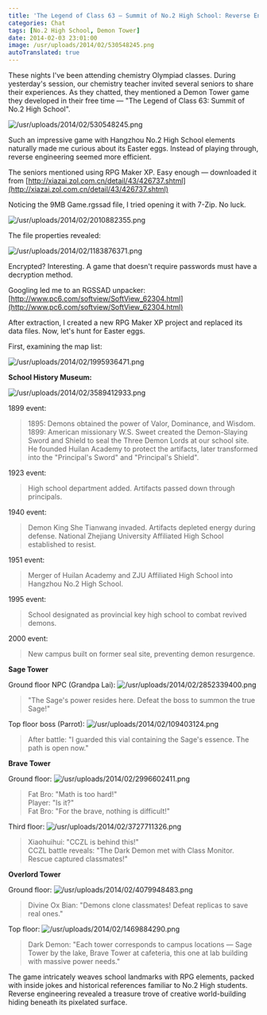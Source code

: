 ```yaml
---
title: 'The Legend of Class 63 — Summit of No.2 High School: Reverse Engineering and Easter Egg Hunt in the Demon Tower Game'
categories: Chat
tags: [No.2 High School, Demon Tower]
date: 2014-02-03 23:01:00
image: /usr/uploads/2014/02/530548245.png
autoTranslated: true
---
```



These nights I've been attending chemistry Olympiad classes. During yesterday's session, our chemistry teacher invited several seniors to share their experiences. As they chatted, they mentioned a Demon Tower game they developed in their free time — "The Legend of Class 63: Summit of No.2 High School".

![/usr/uploads/2014/02/530548245.png](/usr/uploads/2014/02/530548245.png)

Such an impressive game with Hangzhou No.2 High School elements naturally made me curious about its Easter eggs. Instead of playing through, reverse engineering seemed more efficient.

The seniors mentioned using RPG Maker XP. Easy enough — downloaded it from [http://xiazai.zol.com.cn/detail/43/426737.shtml](http://xiazai.zol.com.cn/detail/43/426737.shtml)

Noticing the 9MB Game.rgssad file, I tried opening it with 7-Zip. No luck.

![/usr/uploads/2014/02/2010882355.png](/usr/uploads/2014/02/2010882355.png)

The file properties revealed:

![/usr/uploads/2014/02/1183876371.png](/usr/uploads/2014/02/1183876371.png)

Encrypted? Interesting. A game that doesn't require passwords must have a decryption method.

Googling led me to an RGSSAD unpacker: [http://www.pc6.com/softview/SoftView_62304.html](http://www.pc6.com/softview/SoftView_62304.html)

After extraction, I created a new RPG Maker XP project and replaced its data files. Now, let's hunt for Easter eggs.

First, examining the map list:

![/usr/uploads/2014/02/1995936471.png](/usr/uploads/2014/02/1995936471.png)

**School History Museum:**

![/usr/uploads/2014/02/3589412933.png](/usr/uploads/2014/02/3589412933.png)

1899 event:
> 1895: Demons obtained the power of Valor, Dominance, and Wisdom.  
> 1899: American missionary W.S. Sweet created the Demon-Slaying Sword and Shield to seal the Three Demon Lords at our school site. He founded Huilan Academy to protect the artifacts, later transformed into the "Principal's Sword" and "Principal's Shield".

1923 event:
> High school department added. Artifacts passed down through principals.

1940 event:
> Demon King She Tianwang invaded. Artifacts depleted energy during defense. National Zhejiang University Affiliated High School established to resist.

1951 event:
> Merger of Huilan Academy and ZJU Affiliated High School into Hangzhou No.2 High School.

1995 event:
> School designated as provincial key high school to combat revived demons.

2000 event:
> New campus built on former seal site, preventing demon resurgence.

**Sage Tower**

Ground floor NPC (Grandpa Lai):
![/usr/uploads/2014/02/2852339400.png](/usr/uploads/2014/02/2852339400.png)
> "The Sage's power resides here. Defeat the boss to summon the true Sage!"

Top floor boss (Parrot):
![/usr/uploads/2014/02/109403124.png](/usr/uploads/2014/02/109403124.png)
> After battle: "I guarded this vial containing the Sage's essence. The path is open now."

**Brave Tower**

Ground floor:
![/usr/uploads/2014/02/2996602411.png](/usr/uploads/2014/02/2996602411.png)
> Fat Bro: "Math is too hard!"  
> Player: "Is it?"  
> Fat Bro: "For the brave, nothing is difficult!"

Third floor:
![/usr/uploads/2014/02/3727711326.png](/usr/uploads/2014/02/3727711326.png)
> Xiaohuihui: "CCZL is behind this!"  
> CCZL battle reveals: "The Dark Demon met with Class Monitor. Rescue captured classmates!"

**Overlord Tower**

Ground floor:
![/usr/uploads/2014/02/4079948483.png](/usr/uploads/2014/02/4079948483.png)
> Divine Ox Bian: "Demons clone classmates! Defeat replicas to save real ones."

Top floor:
![/usr/uploads/2014/02/1469884290.png](/usr/uploads/2014/02/1469884290.png)
> Dark Demon: "Each tower corresponds to campus locations — Sage Tower by the lake, Brave Tower at cafeteria, this one at lab building with massive power needs."

The game intricately weaves school landmarks with RPG elements, packed with inside jokes and historical references familiar to No.2 High students. Reverse engineering revealed a treasure trove of creative world-building hiding beneath its pixelated surface.
